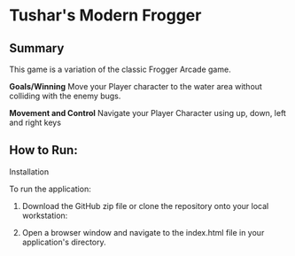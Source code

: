 # Tushar's Modern Frogger #

## Summary

This game is a variation of the classic Frogger Arcade game.

**Goals/Winning**
Move your Player character to the water area without colliding with the enemy bugs.

**Movement and Control**
Navigate your Player Character using up, down, left and right keys


## How to Run:

Installation

To run the application:

1. Download the GitHub zip file or clone the repository onto your local workstation:

2. Open a browser window and navigate to the index.html file in your application's directory.
